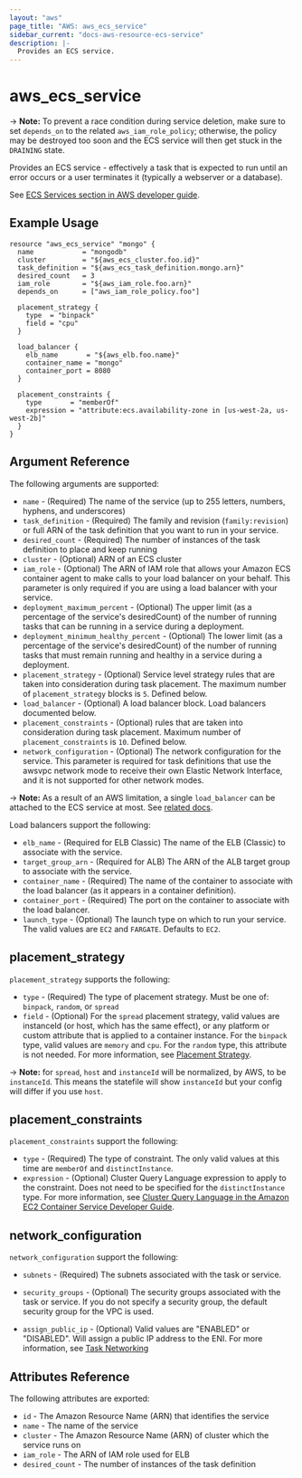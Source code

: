 ```yaml
---
layout: "aws"
page_title: "AWS: aws_ecs_service"
sidebar_current: "docs-aws-resource-ecs-service"
description: |-
  Provides an ECS service.
---
```


# aws_ecs_service

-> **Note:** To prevent a race condition during service deletion, make sure to set `depends_on` to the related `aws_iam_role_policy`; otherwise, the policy may be destroyed too soon and the ECS service will then get stuck in the `DRAINING` state.

Provides an ECS service - effectively a task that is expected to run until an error occurs or a user terminates it (typically a webserver or a database).

See [ECS Services section in AWS developer guide](https://docs.aws.amazon.com/AmazonECS/latest/developerguide/ecs_services.html).

## Example Usage

```hcl
resource "aws_ecs_service" "mongo" {
  name            = "mongodb"
  cluster         = "${aws_ecs_cluster.foo.id}"
  task_definition = "${aws_ecs_task_definition.mongo.arn}"
  desired_count   = 3
  iam_role        = "${aws_iam_role.foo.arn}"
  depends_on      = ["aws_iam_role_policy.foo"]

  placement_strategy {
    type  = "binpack"
    field = "cpu"
  }

  load_balancer {
    elb_name       = "${aws_elb.foo.name}"
    container_name = "mongo"
    container_port = 8080
  }

  placement_constraints {
    type       = "memberOf"
    expression = "attribute:ecs.availability-zone in [us-west-2a, us-west-2b]"
  }
}
```

## Argument Reference

The following arguments are supported:

* `name` - (Required) The name of the service (up to 255 letters, numbers, hyphens, and underscores)
* `task_definition` - (Required) The family and revision (`family:revision`) or full ARN of the task definition that you want to run in your service.
* `desired_count` - (Required) The number of instances of the task definition to place and keep running
* `cluster` - (Optional) ARN of an ECS cluster
* `iam_role` - (Optional) The ARN of IAM role that allows your Amazon ECS container agent to make calls to your load balancer on your behalf. This parameter is only required if you are using a load balancer with your service.
* `deployment_maximum_percent` - (Optional) The upper limit (as a percentage of the service's desiredCount) of the number of running tasks that can be running in a service during a deployment.
* `deployment_minimum_healthy_percent` - (Optional) The lower limit (as a percentage of the service's desiredCount) of the number of running tasks that must remain running and healthy in a service during a deployment.
* `placement_strategy` - (Optional) Service level strategy rules that are taken
into consideration during task placement. The maximum number of
`placement_strategy` blocks is `5`. Defined below.
* `load_balancer` - (Optional) A load balancer block. Load balancers documented below.
* `placement_constraints` - (Optional) rules that are taken into consideration during task placement. Maximum number of
`placement_constraints` is `10`. Defined below.
* `network_configuration` - (Optional) The network configuration for the service. This parameter is required for task definitions that use the awsvpc network mode to receive their own Elastic Network Interface, and it is not supported for other network modes.

-> **Note:** As a result of an AWS limitation, a single `load_balancer` can be attached to the ECS service at most. See [related docs](http://docs.aws.amazon.com/AmazonECS/latest/developerguide/service-load-balancing.html#load-balancing-concepts).

Load balancers support the following:

* `elb_name` - (Required for ELB Classic) The name of the ELB (Classic) to associate with the service.
* `target_group_arn` - (Required for ALB) The ARN of the ALB target group to associate with the service.
* `container_name` - (Required) The name of the container to associate with the load balancer (as it appears in a container definition).
* `container_port` - (Required) The port on the container to associate with the load balancer.
* `launch_type` - (Optional) The launch type on which to run your service. The valid values are `EC2` and `FARGATE`. Defaults to `EC2`.

## placement_strategy

`placement_strategy` supports the following:

* `type` - (Required) The type of placement strategy. Must be one of: `binpack`, `random`, or `spread`
* `field` - (Optional) For the `spread` placement strategy, valid values are instanceId (or host,
 which has the same effect), or any platform or custom attribute that is applied to a container instance.
 For the `binpack` type, valid values are `memory` and `cpu`. For the `random` type, this attribute is not
 needed. For more information, see [Placement Strategy](http://docs.aws.amazon.com/AmazonECS/latest/APIReference/API_PlacementStrategy.html).

-> **Note:** for `spread`, `host` and `instanceId` will be normalized, by AWS, to be `instanceId`. This means the statefile will show `instanceId` but your config will differ if you use `host`.

## placement_constraints

`placement_constraints` support the following:

* `type` - (Required) The type of constraint. The only valid values at this time are `memberOf` and `distinctInstance`.
* `expression` -  (Optional) Cluster Query Language expression to apply to the constraint. Does not need to be specified
for the `distinctInstance` type.
For more information, see [Cluster Query Language in the Amazon EC2 Container
Service Developer
Guide](http://docs.aws.amazon.com/AmazonECS/latest/developerguide/cluster-query-language.html).

## network_configuration

`network_configuration` support the following:
* `subnets` - (Required) The subnets associated with the task or service.
* `security_groups` - (Optional) The security groups associated with the task or service. If you do not specify a security group, the default security group for the VPC is used.

* `assign_public_ip` - (Optional) Valid values are "ENABLED" or "DISABLED".  Will assign a public IP address to the ENI.
For more information, see [Task Networking](http://docs.aws.amazon.com/AmazonECS/latest/developerguide/task-networking.html)

## Attributes Reference

The following attributes are exported:

* `id` - The Amazon Resource Name (ARN) that identifies the service
* `name` - The name of the service
* `cluster` - The Amazon Resource Name (ARN) of cluster which the service runs on
* `iam_role` - The ARN of IAM role used for ELB
* `desired_count` - The number of instances of the task definition
